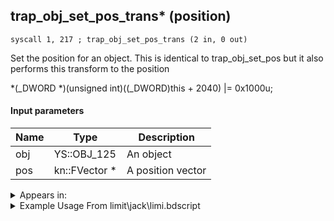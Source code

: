 ## trap_obj_set_pos_trans* (position)

`syscall 1, 217 ; trap_obj_set_pos_trans (2 in, 0 out)`

Set the position for an object. This is identical to trap_obj_set_pos but it also performs this transform to the position

*(_DWORD *)(unsigned int)((_DWORD)this + 2040) |= 0x1000u;

#### Input parameters
| Name | Type | Description
|------|------|------------
| obj   | YS::OBJ_125   | An object
| pos   | kn::FVector *   | A position vector




<details>
	<summary>Appears in:</summary>
| filename | Entity (obj)
|----------|-------------
| limit\jack\limi.bdscript       |           
| limit\riku\limi.bdscript       |           
| limit\simba\limi.bdscript       |           
| limit\trinity\limi.bdscript       |           
| limit\trinity_wi\limi.bdscript       |           
| obj\B_CA010\b_ca.bdscript       | ((B) Barbossa)          
| obj\B_CA050\b_ca.bdscript       | ((B) Grim Reaper)          
| obj\B_EX130\b_ex.bdscript       | ((B) Xaldin)          
| obj\B_EX130_LV99\b_ex.bdscript       | ((B99) Xaldin (Limit Cut))          
| obj\B_EX140\b_ex.bdscript       | ((B) Xigbar)          
| obj\B_EX140_LV99\b_ex.bdscript       | ((B99) Xigbar (Limit Cut))          
| obj\B_EX150\b_ex.bdscript       | ((B) Luxord (WORKS! can’t be killed, or paused))          
| obj\B_EX150_LV99\b_ex.bdscript       | ((B99) Luxord (Limit Cut))          
| obj\B_EX170_LAST\b_ex.bdscript       | ((B) Xemnas (Final))          
| obj\B_EX170_LAST_LV99\b_ex.bdscript       | ((B99) Xemnas (Final) (Limit Cut The World of Nothing)?)          
| obj\B_EX420\b_ex.bdscript       | ((B) Lingering Will)          
| obj\B_LK110\b_lk.bdscript       | ((B) Scar)          
| obj\B_NM100\b_nm.bdscript       | ((B) Prison Keeper)          
| obj\F_BB100\f_bb.bdscript       | ((F) Minigame’s lamp (BB))          
| obj\F_EH070\f_eh.bdscript       | ((F) Xemnas’s dragon core cylinder (right) (EH))          
| obj\F_EH080\f_eh.bdscript       | ((F) Xemnas’s dragon core cylinder (left) (EH))          
| obj\F_NM130\f_nm.bdscript       | ((F) ??? (NM))          
| obj\M_EX890\m_ex.bdscript       | ((M) Dragoon)          
| obj\M_EX920\m_ex.bdscript       | ((M) Sniper)          
| obj\N_CM000_BTL\n_cm.bdscript       | ((N) Marluxia (BTL) (CM))          
| obj\N_TR010_BTL_L\n_tr.bdscript       | ((N) Sark (large) (BTL) (TR))          
| obj\P_CA000\p_ca.bdscript       | ((P) Jack Sparrow)          
| obj\P_CA000_HUMAN\p_ca.bdscript       | ((P) Jack Sparrow (human))          
| obj\P_CA000_HUMAN_LOW\p_ca.bdscript       | ((P) Jack Sparrow (human) (LOW))          
| obj\P_CA000_LOW\p_ca.bdscript       | ((P) Jack Sparrow (LOW))          

</details>

<details>
	<summary>Example Usage From limit\jack\limi.bdscript</summary>
```plaintext
L1483:
 popToSp 0
 pushFromPSpVal 4
 pushFromFSp 0
 gosub 4, L1581
 memcpyToSp 16, 16
 pushFromPSp 16
 syscall 1, 217 ; trap_obj_set_pos_trans (2 in, 0 out)
 pushFromFSp 0
 fetchValue 0
 pushFromPSpVal 4
 pushImm 253
 pushImmf 0
 syscall 2, 47 ; trap_limit_motion_start (4 in, 1 out)
 drop 
 pushFromPSpVal 4
 pushImm L1670
 pushImm 0
 syscall 1, 112 ; trap_obj_hook (3 in, 0 out)
 pushFromFSp 0
 fetchValue 0
 pushFromPSpVal 20
 pushImm 253
 pushImmf 0
 syscall 2, 47 ; trap_limit_motion_start (4 in, 1 out)
 drop 
 pushFromPSpVal 20
 pushImm L2696
 pushImm 0
 syscall 1, 112 ; trap_obj_hook (3 in, 0 out)
 pushFromPSpVal 20
 pushFromPSpVal 4
 pushImm 16386
 pushImm 1
 pushImm 0
 pushImm 0
 syscall 1, 18 ; trap_obj_attach (6 in, 0 out)
 pushFromFSp 0
 fetchValue 0
 pushFromPAi L4737 ; ___ai '00' (L4737)
 pushImmf 500
 pushImm 0
 syscall 2, 50 ; trap_limit_camera_start (4 in, 0 out)
 ret
```
</details>

